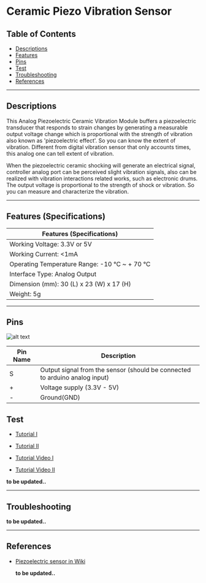 # Ceramic Piezo Vibration Sensor

## Table of Contents

-   [Descriptions](#descriptions)
-   [Features](#features)
-   [Pins](#pins)
-   [Test](#test-code)
-   [Troubleshooting](#troubleshooting)
-   [References](#references)

---

## Descriptions

This Analog Piezoelectric Ceramic Vibration Module buffers a piezoelectric transducer that responds to strain changes by generating a measurable output voltage change which is proportional with the strength of vibration also known as 'piezoelectric effect'. So you can know the extent of vibration. Different from digital vibration sensor that only accounts times, this analog one can tell extent of vibration.

When the piezoelectric ceramic shocking will generate an electrical signal, controller analog port can be perceived slight vibration signals, also can be realized with vibration interactions related works, such as electronic drums. The output voltage is proportional to the strength of shock or vibration. So you can measure and characterize the vibration.

---

## Features (Specifications)

| Features (Specifications)                   |
| ------------------------------------------- |
| Working Voltage: 3.3V or 5V                 |
| Working Current: <1mA                       |
| Operating Temperature Range: -10 ℃ ~ + 70 ℃ |
| Interface Type: Analog Output               |
| Dimension (mm): 30 (L) x 23 (W) x 17 (H)    |
| Weight: 5g                                  |

---

## Pins

![alt text]('TCS230')

| Pin Name | Description                                                                 |
| -------- | --------------------------------------------------------------------------- |
| S        | Output signal from the sensor (should be connected to arduino analog input) |
| +        | Voltage supply (3.3V - 5V)                                                  |
| -        | Ground(GND)                                                                 |

## Test

-   [Tutorial I](https://bit.ly/2P0537n)
-   [Tutorial II](https://www.instructables.com/Arduino-Piano-With-Piezoelectric-Sensors/)

-   [Tutorial Video I](https://youtu.be/wMjCMAXF9CI)
-   [Tutorial Video II](https://youtu.be/55DtJt75BHc)

**to be updated..**

---

## Troubleshooting

**to be updated..**

---

## References

-   [Piezoelectric sensor in Wiki](https://en.wikipedia.org/wiki/Piezoelectric_sensor)

    **to be updated..**
